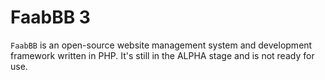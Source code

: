 FaabBB 3
============================================================
`FaabBB` is an open-source website management system and development framework written in PHP.
It's still in the ALPHA stage and is not ready for use.
